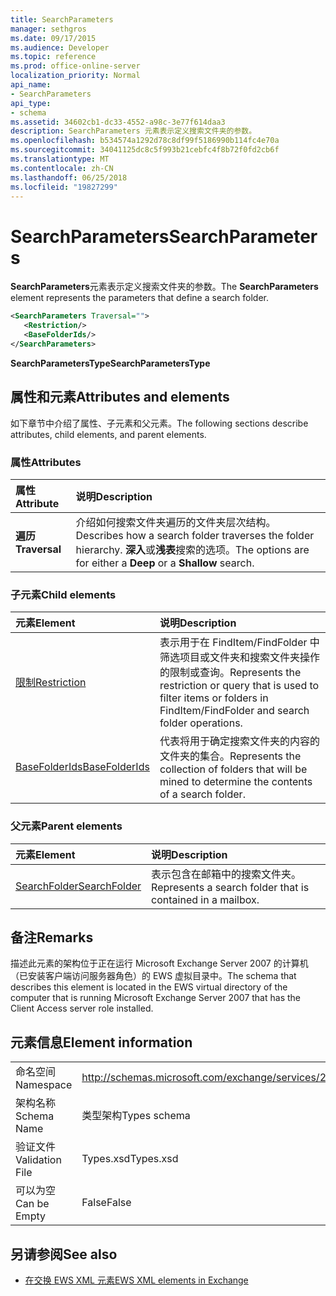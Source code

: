 ```yaml
---
title: SearchParameters
manager: sethgros
ms.date: 09/17/2015
ms.audience: Developer
ms.topic: reference
ms.prod: office-online-server
localization_priority: Normal
api_name:
- SearchParameters
api_type:
- schema
ms.assetid: 34602cb1-dc33-4552-a98c-3e77f614daa3
description: SearchParameters 元素表示定义搜索文件夹的参数。
ms.openlocfilehash: b534574a1292d78c8df99f5186990b114fc4e70a
ms.sourcegitcommit: 34041125dc8c5f993b21cebfc4f8b72f0fd2cb6f
ms.translationtype: MT
ms.contentlocale: zh-CN
ms.lasthandoff: 06/25/2018
ms.locfileid: "19827299"
---
```

# <a name="searchparameters"></a><span data-ttu-id="76484-103">SearchParameters</span><span class="sxs-lookup"><span data-stu-id="76484-103">SearchParameters</span></span>

<span data-ttu-id="76484-104">**SearchParameters**元素表示定义搜索文件夹的参数。</span><span class="sxs-lookup"><span data-stu-id="76484-104">The **SearchParameters** element represents the parameters that define a search folder.</span></span> 
  
```xml
<SearchParameters Traversal="">
   <Restriction/>
   <BaseFolderIds/>
</SearchParameters>
```

 <span data-ttu-id="76484-105">**SearchParametersType**</span><span class="sxs-lookup"><span data-stu-id="76484-105">**SearchParametersType**</span></span>
## <a name="attributes-and-elements"></a><span data-ttu-id="76484-106">属性和元素</span><span class="sxs-lookup"><span data-stu-id="76484-106">Attributes and elements</span></span>

<span data-ttu-id="76484-107">如下章节中介绍了属性、子元素和父元素。</span><span class="sxs-lookup"><span data-stu-id="76484-107">The following sections describe attributes, child elements, and parent elements.</span></span>
  
### <a name="attributes"></a><span data-ttu-id="76484-108">属性</span><span class="sxs-lookup"><span data-stu-id="76484-108">Attributes</span></span>

|<span data-ttu-id="76484-109">**属性**</span><span class="sxs-lookup"><span data-stu-id="76484-109">**Attribute**</span></span>|<span data-ttu-id="76484-110">**说明**</span><span class="sxs-lookup"><span data-stu-id="76484-110">**Description**</span></span>|
|:-----|:-----|
|<span data-ttu-id="76484-111">**遍历**</span><span class="sxs-lookup"><span data-stu-id="76484-111">**Traversal**</span></span> <br/> |<span data-ttu-id="76484-112">介绍如何搜索文件夹遍历的文件夹层次结构。</span><span class="sxs-lookup"><span data-stu-id="76484-112">Describes how a search folder traverses the folder hierarchy.</span></span> <span data-ttu-id="76484-113">**深入**或**浅表**搜索的选项。</span><span class="sxs-lookup"><span data-stu-id="76484-113">The options are for either a **Deep** or a **Shallow** search.</span></span>  <br/> |
   
### <a name="child-elements"></a><span data-ttu-id="76484-114">子元素</span><span class="sxs-lookup"><span data-stu-id="76484-114">Child elements</span></span>

|<span data-ttu-id="76484-115">**元素**</span><span class="sxs-lookup"><span data-stu-id="76484-115">**Element**</span></span>|<span data-ttu-id="76484-116">**说明**</span><span class="sxs-lookup"><span data-stu-id="76484-116">**Description**</span></span>|
|:-----|:-----|
|[<span data-ttu-id="76484-117">限制</span><span class="sxs-lookup"><span data-stu-id="76484-117">Restriction</span></span>](restriction.md) <br/> |<span data-ttu-id="76484-118">表示用于在 FindItem/FindFolder 中筛选项目或文件夹和搜索文件夹操作的限制或查询。</span><span class="sxs-lookup"><span data-stu-id="76484-118">Represents the restriction or query that is used to filter items or folders in FindItem/FindFolder and search folder operations.</span></span>  <br/> |
|[<span data-ttu-id="76484-119">BaseFolderIds</span><span class="sxs-lookup"><span data-stu-id="76484-119">BaseFolderIds</span></span>](basefolderids.md) <br/> |<span data-ttu-id="76484-120">代表将用于确定搜索文件夹的内容的文件夹的集合。</span><span class="sxs-lookup"><span data-stu-id="76484-120">Represents the collection of folders that will be mined to determine the contents of a search folder.</span></span>  <br/> |
   
### <a name="parent-elements"></a><span data-ttu-id="76484-121">父元素</span><span class="sxs-lookup"><span data-stu-id="76484-121">Parent elements</span></span>

|<span data-ttu-id="76484-122">**元素**</span><span class="sxs-lookup"><span data-stu-id="76484-122">**Element**</span></span>|<span data-ttu-id="76484-123">**说明**</span><span class="sxs-lookup"><span data-stu-id="76484-123">**Description**</span></span>|
|:-----|:-----|
|[<span data-ttu-id="76484-124">SearchFolder</span><span class="sxs-lookup"><span data-stu-id="76484-124">SearchFolder</span></span>](searchfolder.md) <br/> |<span data-ttu-id="76484-125">表示包含在邮箱中的搜索文件夹。</span><span class="sxs-lookup"><span data-stu-id="76484-125">Represents a search folder that is contained in a mailbox.</span></span>  <br/> |
   
## <a name="remarks"></a><span data-ttu-id="76484-126">备注</span><span class="sxs-lookup"><span data-stu-id="76484-126">Remarks</span></span>

<span data-ttu-id="76484-127">描述此元素的架构位于正在运行 Microsoft Exchange Server 2007 的计算机（已安装客户端访问服务器角色）的 EWS 虚拟目录中。</span><span class="sxs-lookup"><span data-stu-id="76484-127">The schema that describes this element is located in the EWS virtual directory of the computer that is running Microsoft Exchange Server 2007 that has the Client Access server role installed.</span></span>
  
## <a name="element-information"></a><span data-ttu-id="76484-128">元素信息</span><span class="sxs-lookup"><span data-stu-id="76484-128">Element information</span></span>

|||
|:-----|:-----|
|<span data-ttu-id="76484-129">命名空间</span><span class="sxs-lookup"><span data-stu-id="76484-129">Namespace</span></span>  <br/> |http://schemas.microsoft.com/exchange/services/2006/types  <br/> |
|<span data-ttu-id="76484-130">架构名称</span><span class="sxs-lookup"><span data-stu-id="76484-130">Schema Name</span></span>  <br/> |<span data-ttu-id="76484-131">类型架构</span><span class="sxs-lookup"><span data-stu-id="76484-131">Types schema</span></span>  <br/> |
|<span data-ttu-id="76484-132">验证文件</span><span class="sxs-lookup"><span data-stu-id="76484-132">Validation File</span></span>  <br/> |<span data-ttu-id="76484-133">Types.xsd</span><span class="sxs-lookup"><span data-stu-id="76484-133">Types.xsd</span></span>  <br/> |
|<span data-ttu-id="76484-134">可以为空</span><span class="sxs-lookup"><span data-stu-id="76484-134">Can be Empty</span></span>  <br/> |<span data-ttu-id="76484-135">False</span><span class="sxs-lookup"><span data-stu-id="76484-135">False</span></span>  <br/> |
   
## <a name="see-also"></a><span data-ttu-id="76484-136">另请参阅</span><span class="sxs-lookup"><span data-stu-id="76484-136">See also</span></span>



- [<span data-ttu-id="76484-137">在交换 EWS XML 元素</span><span class="sxs-lookup"><span data-stu-id="76484-137">EWS XML elements in Exchange</span></span>](ews-xml-elements-in-exchange.md)

